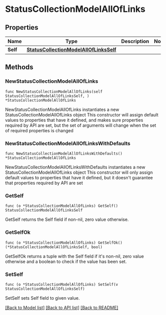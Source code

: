 # StatusCollectionModelAllOfLinks

## Properties

Name | Type | Description | Notes
------------ | ------------- | ------------- | -------------
**Self** | [**StatusCollectionModelAllOfLinksSelf**](StatusCollectionModelAllOfLinksSelf.md) |  | 

## Methods

### NewStatusCollectionModelAllOfLinks

`func NewStatusCollectionModelAllOfLinks(self StatusCollectionModelAllOfLinksSelf, ) *StatusCollectionModelAllOfLinks`

NewStatusCollectionModelAllOfLinks instantiates a new StatusCollectionModelAllOfLinks object
This constructor will assign default values to properties that have it defined,
and makes sure properties required by API are set, but the set of arguments
will change when the set of required properties is changed

### NewStatusCollectionModelAllOfLinksWithDefaults

`func NewStatusCollectionModelAllOfLinksWithDefaults() *StatusCollectionModelAllOfLinks`

NewStatusCollectionModelAllOfLinksWithDefaults instantiates a new StatusCollectionModelAllOfLinks object
This constructor will only assign default values to properties that have it defined,
but it doesn't guarantee that properties required by API are set

### GetSelf

`func (o *StatusCollectionModelAllOfLinks) GetSelf() StatusCollectionModelAllOfLinksSelf`

GetSelf returns the Self field if non-nil, zero value otherwise.

### GetSelfOk

`func (o *StatusCollectionModelAllOfLinks) GetSelfOk() (*StatusCollectionModelAllOfLinksSelf, bool)`

GetSelfOk returns a tuple with the Self field if it's non-nil, zero value otherwise
and a boolean to check if the value has been set.

### SetSelf

`func (o *StatusCollectionModelAllOfLinks) SetSelf(v StatusCollectionModelAllOfLinksSelf)`

SetSelf sets Self field to given value.



[[Back to Model list]](../README.md#documentation-for-models) [[Back to API list]](../README.md#documentation-for-api-endpoints) [[Back to README]](../README.md)


